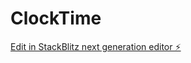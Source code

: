 # ClockTime

[Edit in StackBlitz next generation editor ⚡️](https://stackblitz.com/~/github.com/sahil-562/ClockTime)
